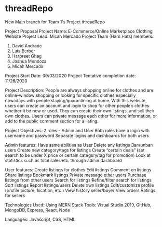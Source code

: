 # threadRepo

New Main branch for Team 1's Project threadRepo

Project Proposal
Project Name: E-Commerce/Online Marketplace Clothing Website
Project Lead: Micah Mercado
Project Team (Hard Hats) members:
1. David Andrade
2. Luis Berber
3. Harpreet Ghag
4. Joshua Mendoza
5. Micah Mercado

Project Start Date: 09/03/2020
Project Tentative completion date: 11/26/2020 
 
Project Description: 
People are always shopping online for clothes and are online-window shopping or looking for specific clothes especially nowadays with people staying/quarantining  at home. With this website, users can create an account and login to shop for other people’s clothes whether it be new or used. They can create their own listings, and sell their own clothes. Users can private message each other for more information, or add to the public comment section for a listing.

Project Objectives:
2 roles - Admin and User
Both roles have a login with username and password
Separate logins and dashboards for both users

Admin features:
Have same abilities as User
Delete any listings
Ban/unban users
Create new category/tags for listings
Create “certain deals” (set search to be under X price or certain category/tag for promotion)
Look at statistics such as total sales etc. through admin dashboard

User features:
Create listings for clothes
Edit listings
Comment on listings
Share listings
Bookmark listings
Private message other users
Purchase listings from other users
Search for listings
Refine/filter search for listings
Sort listings
Report listings/users
Delete own listings
Edit/customize profile (profile picture, location, etc.)
View history seller/buyer
View orders
Ratings for sellers

Technologies Used:
Using MERN Stack
Tools: Visual Studio 2019, GitHub, MongoDB, Express, React, Node

Languages: Javascript, CSS, HTML
